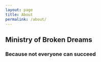 ```yaml
---
layout: page
title: About
permalink: /about/
---
```


## Ministry of Broken Dreams
### Because not everyone can succeed
